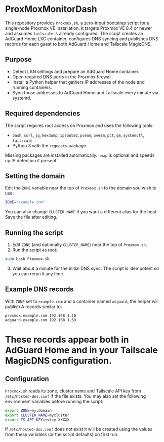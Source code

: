 # ProxMoxMonitorDash


This repository provides `Proxmox.sh`, a zero-input bootstrap script for a single-node Proxmox VE installation. It targets Proxmox VE 8.4 or newer and assumes `tailscale` is already configured. The script creates an AdGuard Home LXC container, configures DNS syncing and publishes DNS records for each guest to both AdGuard Home and Tailscale MagicDNS.

## Purpose
- Detect LAN settings and prepare an AdGuard Home container.
- Open required DNS ports in the Proxmox firewall.
- Install a Python helper that gathers IP addresses of the node and running containers.
- Sync those addresses to AdGuard Home and Tailscale every minute via systemd.

## Required dependencies
The script requires root access on Proxmox and uses the following tools:

- `bash`, `curl`, `jq`, `hexdump`, `iproute2`, `pveam`, `pvesm`, `pct`, `qm`, `systemctl`, `tailscale`
- Python 3 with the `requests` package

Missing packages are installed automatically. `nmap` is optional and speeds up IP detection if present.

## Setting the domain
Edit the `ZONE` variable near the top of `Proxmox.sh` to the domain you wish to use:

```bash
ZONE="example.com"
```

You can also change `CLUSTER_NAME` if you want a different alias for the host. Save the file after editing.

## Running the script
1. Edit `ZONE` (and optionally `CLUSTER_NAME`) near the top of `Proxmox.sh`.
2. Run the script as root:

```bash
sudo bash Proxmox.sh
```

3. Wait about a minute for the initial DNS sync. The script is idempotent so you can rerun it any time.

## Example DNS records
With `ZONE` set to `example.com` and a container named `adguard`, the helper will publish A records similar to:

```
proxmox.example.com 192.168.1.10
adguard.example.com 192.168.1.53
```

These records appear both in AdGuard Home and in your Tailscale MagicDNS configuration.
=======
## Configuration

`Proxmox.sh` reads its zone, cluster name and Tailscale API key from
`/etc/hosted-dns.conf` if the file exists. You may also set the following
environment variables before running the script:

```bash
export ZONE=my.domain
export CLUSTER_NAME=mycluster
export TS_API_KEY=tskey-XXXXX
```

If `/etc/hosted-dns.conf` does not exist it will be created using the values
from these variables (or the script defaults) on first run.

